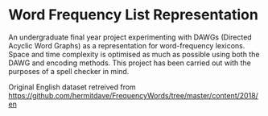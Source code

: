 # Word Frequency List Representation
An undergraduate final year project experimenting with DAWGs (Directed Acyclic Word Graphs) as a  representation for word-frequency lexicons. 
Space and time complexity is optimised as much as possible using both the DAWG and encoding methods. 
This project has been carried out with the purposes of a spell checker in mind. 

Original English dataset retreived from https://github.com/hermitdave/FrequencyWords/tree/master/content/2018/en
